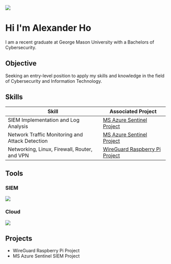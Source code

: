 <a href="https://www.linkedin.com/in/alexanderho2022/"><img src="https://img.shields.io/badge/-LinkedIn-0072b1?&style=for-the-badge&logo=linkedin&logoColor=white" /></a>
# Hi I'm Alexander Ho


I am a recent graduate at George Mason University with a Bachelors of Cybersecurity.

## Objective

Seeking an entry-level position to apply my skills and knowledge in the field of Cybersecurity and Information Technology.

## Skills

| Skill                                         | Associated Project         |
|-----------------------------------------------|----------------------------|
| SIEM Implementation and Log Analysis          | <a href="https://google.com"> MS Azure Sentinel Project</a>|
| Network Traffic Monitoring and Attack Detection | <a href="https://google.com">MS Azure Sentinel Project</a>|
| Networking, Linux, Firewall, Router, and VPN | <a href="https://medium.com/@alexho10.net/wireguard-raspberry-pi-project-fb7dca472606"> WireGuard Raspberry Pi Project</a>|

## Tools

### SIEM
<div>
    <img src="https://img.shields.io/badge/-Microsoft%20Sentinel-0078D4?style=for-the-badge&logo=Microsoft&logoColor=white" />
</div>

### Cloud
<div>
    <img src="https://img.shields.io/badge/-Amazon_AWS_Security-232F3E?&style=for-the-badge&logo=Amazon+AWS&logoColor=FF9900" />
</div>

## Projects
- WireGuard Raspberry Pi Project
- MS Azure Sentinel SIEM Project
